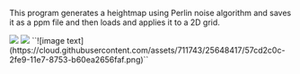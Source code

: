This program generates a heightmap using Perlin noise algorithm and saves it as a ppm file and then loads and applies it to a 2D grid.

<img src="https://imgur.com/pHSd7FM"/>
<img src="https://imgur.com/9m9aBkf"/>
``![image text](https://cloud.githubusercontent.com/assets/711743/25648417/57cd2c0c-2fe9-11e7-8753-b60ea2656faf.png)``

